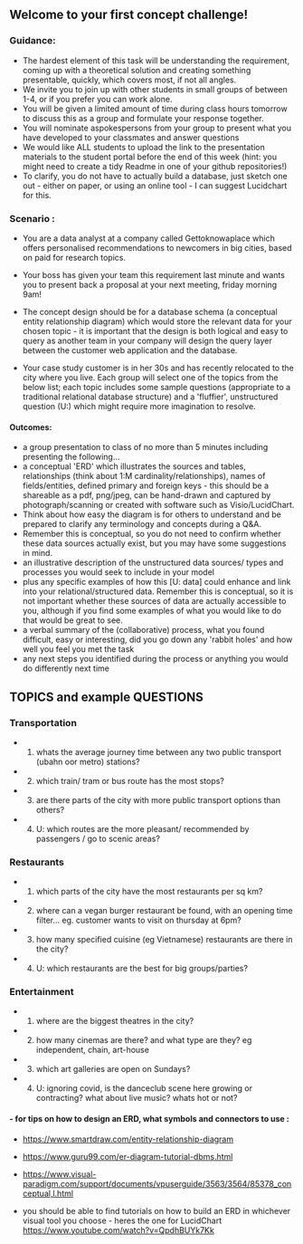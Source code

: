 ## Welcome to your first concept challenge! 

### Guidance:

* The hardest element of this task will be understanding the requirement, coming up with a theoretical solution and creating something presentable, quickly, which covers most, if not all angles. 
* We invite you to join up with other students in small groups of between 1-4, or if you prefer you can work alone. 
* You will be given a limited amount of time during class hours tomorrow to discuss this as a group and formulate your response together. 
* You will nominate aspokespersons from your group to present what you have developed to your classmates and answer questions
* We would like ALL students to upload the link to the presentation materials to the student portal before the end of this week (hint: you might need to create a tidy Readme in one of your github repositories!) 
* To clarify, you do not have to actually build a database, just sketch one out - either on paper, or using an online tool - I can suggest Lucidchart for this. 


### Scenario : 
* You are a data analyst at a company called Gettoknowaplace which offers personalised recommendations to newcomers in big cities, based on paid for research topics. 

* Your boss has given your team this requirement last minute and wants you to present back a proposal at your next meeting, friday morning 9am!
* The concept design should be for a database schema (a conceptual entity relationship diagram) which would store the relevant data for your chosen topic - it is important that the design is both logical and easy to query as another team in your company will design the query layer between the customer web application and the database.  

* Your case study customer is in her 30s and has recently relocated to the city where you live. Each group will select one of the topics from the below list; each topic includes some sample questions (appropriate to a traditional relational database structure) and a 'fluffier', unstructured question (U:) which might require more imagination to resolve. 

#### Outcomes:

* a group presentation to class of no more than 5 minutes including presenting the following...
* a conceptual 'ERD' which illustrates the sources and tables, relationships (think about 1:M cardinality/relationships), names of fields/entities, defined primary and foreign keys - this should be a shareable as a pdf, png/jpeg, can be hand-drawn and captured by photograph/scanning or created with software such as Visio/LucidChart. 
* Think about how easy the diagram is for others to understand and be prepared to clarify any terminology and concepts during a Q&A. 
* Remember this is conceptual, so you do not need to confirm whether these data sources actually exist, but you may have some suggestions in mind.
* an illustrative description of the unstructured data sources/ types and processes you would seek to include in your model 
* plus any specific examples of how this [U: data] could enhance and link into your relational/structured data. Remember this is conceptual, so it is not important whether these sources of data are actually accessible to you, although if you find some examples of what you would like to do that would be great to see. 
* a verbal summary of the (collaborative) process, what you found difficult, easy or interesting, did you go down any 'rabbit holes' and how well you feel you met the task
* any next steps you identified during the process or anything you would do differently next time 


## TOPICS and example QUESTIONS

### Transportation

* 1. whats the average journey time between any two public transport (ubahn oor metro) stations? 
* 2. which train/ tram or bus route has the most stops?
* 3. are there parts of the city with more public transport options than others?
* 4. U: which routes are the more pleasant/ recommended by passengers / go to scenic areas? 

### Restaurants

* 1. which parts of the city have the most restaurants per sq km?
* 2. where can a vegan burger restaurant be found, with an opening time filter... eg. customer wants to visit on thursday at 6pm?
* 3. how many specified cuisine (eg Vietnamese) restaurants are there in the city? 
* 4. U: which restaurants are the best for big groups/parties? 

### Entertainment 

* 1. where are the biggest theatres in the city?
* 2. how many cinemas are there? and what type are they? eg independent, chain, art-house
* 3. which art galleries are open on Sundays?
* 4. U: ignoring covid, is the danceclub scene here growing or contracting? what about live music? whats hot or not?



#### - for tips on how to design an ERD, what symbols and connectors to use : 

* https://www.smartdraw.com/entity-relationship-diagram

* https://www.guru99.com/er-diagram-tutorial-dbms.html

* https://www.visual-paradigm.com/support/documents/vpuserguide/3563/3564/85378_conceptual,l.html

* you should be able to find tutorials on how to build an ERD in whichever visual tool you choose - heres the one for LucidChart  https://www.youtube.com/watch?v=QpdhBUYk7Kk 
